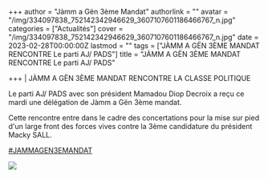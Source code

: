 +++
author = "Jàmm a Gën 3ème Mandat"
authorlink = ""
avatar = "/img/334097838_752142342946629_3607107601186466767_n.jpg"
categories = ["Actualités"]
cover = "/img/334097838_752142342946629_3607107601186466767_n.jpg"
date = 2023-02-28T00:00:00Z
lastmod = ""
tags = ["JÀMM A GËN 3ÈME MANDAT RENCONTRE Le parti AJ/ PADS"]
title = "JÀMM A GËN 3ÈME MANDAT RENCONTRE Le parti AJ/ PADS"

+++
| JÀMM A GËN 3ÈME MANDAT RENCONTRE LA CLASSE POLITIQUE

Le parti AJ/ PADS avec son président Mamadou Diop Decroix a reçu ce mardi une délégation de Jàmm a Gën 3ème mandat.

Cette rencontre entre dans le cadre des concertations pour la mise sur pied d'un large front des forces vives contre la 3ème candidature du président Macky SALL.

[#JAMMAGEN3EMANDAT](https://www.facebook.com/hashtag/jammagen3emandat?__eep__=6&__cft__\[0\]=AZVm4Hw6L0Q9ZwNjYBIFXmbcZ9VUEipmc46e-EHpSiPXBb2a_dgySFCug_wrYEIS0GcLBxnIiIX-j6-xGn-c8KWWfa6Cz_Jq5sWVqbtkxC4jGpl4TSnAnSMvpeDcILfYhqWl9HCoQwLP68k1WQ_Su3ePPRV1vsRpycn23UyjMwjqYi4vLZXsvGtOMk5-bIFxWRw&__tn__=*NK-R)

![](/img/333851024_742927250555861_8585880984239164428_n.jpg)